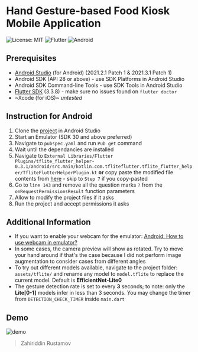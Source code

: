 # Hand Gesture-based Food Kiosk Mobile Application
![License: MIT](https://img.shields.io/github/license/othneildrew/Best-README-Template.svg?style=for-the-badge) ![Flutter](https://img.shields.io/badge/Flutter-%23FF6F00.svg?style=for-the-badge&logo=Flutter&logoColor=53c5f9&color=00579c) ![Android](https://img.shields.io/badge/Android-%23FF6F00.svg?style=for-the-badge&logo=Android&logoColor=31de84&color=000)
## Prerequisites
- [Android Studio](https://developer.android.com/studio) (for Android) (2021.2.1 Patch 1 & 2021.3.1 Patch 1)
- Android SDK (API 28 or above) - use SDK Platforms in Android Studio
- Android SDK Command-line Tools - use SDK Tools in Android Studio
- [Flutter SDK](https://docs.flutter.dev/get-started/install) (3.3.8) - make sure no issues found on `flutter doctor`
- ~Xcode (for iOS)~ _untested_

## Instruction for Android
1. Clone the [project](https://github.com/zahir2000/kiosk) in Android Studio
2. Start an Emulator (SDK 30 and above preferred)
3. Navigate to `pubspec.yaml` and run `Pub get` command
4. Wait until the dependancies are installed
5. Navigate to `External Libraries/Flutter Plugins/tflite_flutter_helper-0.3.1/android/src.main/kotlin.com.tfliteflutter.tflite_flutter_helper/TfliteFlutterHelperPlugin.kt` **or** copy paste the modified file contents from [here](https://gist.github.com/zahir2000/e4664d10c6046d723f30a1b1960569f7) - skip to `Step 7` if you copy-pasted
6. Go to `line 143` and remove all the question marks `?` from the `onRequestPermissionsResult` function parameters
7. Allow to modify the project files if it asks
8. Run the project and accept permissions it asks

## Additional Information
- If you want to enable your webcam for the emulator: [Android: How to use webcam in emulator?](https://stackoverflow.com/a/30792615/8388315)
- In some cases, the camera preview will show as rotated. Try to move your hand around if that's the case because I did not perform image augmentation to consider cases from different angles
- To try out different models available, navigate to the project folder: `assets/tflite/` and rename any model to `model.tflite` to replace the current model. Default is **EfficientNet-Lite0**
- The gesture detection rate is set to every **3** seconds; to note: only the **Lite[0-1]** models infer in less than 3 seconds. You may change the timer from `DETECTION_CHECK_TIMER` inside `main.dart`

## Demo
![demo](https://i.imgur.com/RcdueVb.gif)

> Zahiriddin Rustamov
